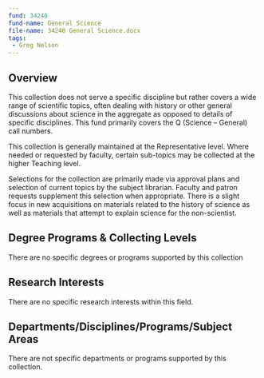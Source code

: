 ```yaml
---
fund: 34240
fund-name: General Science
file-name: 34240 General Science.docx
tags:
 - Greg Nelson
---
```


## Overview

This collection does not serve a specific discipline but rather covers a wide range of scientific topics, often dealing with history or other general discussions about science in the aggregate as opposed to details of specific disciplines. This fund primarily covers the Q (Science – General) call numbers.

This collection is generally maintained at the Representative level. Where needed or requested by faculty, certain sub-topics may be collected at the higher Teaching level.

Selections for the collection are primarily made via approval plans and selection of current topics by the subject librarian. Faculty and patron requests supplement this selection when appropriate. There is a slight focus in new acquisitions on materials related to the history of science as well as materials that attempt to explain science for the non-scientist.

## Degree Programs & Collecting Levels

There are no specific degrees or programs supported by this collection

## Research Interests

There are no specific research interests within this field.

## Departments/<wbr>Disciplines/<wbr>Programs/<wbr>Subject Areas

There are not specific departments or programs supported by this collection.
